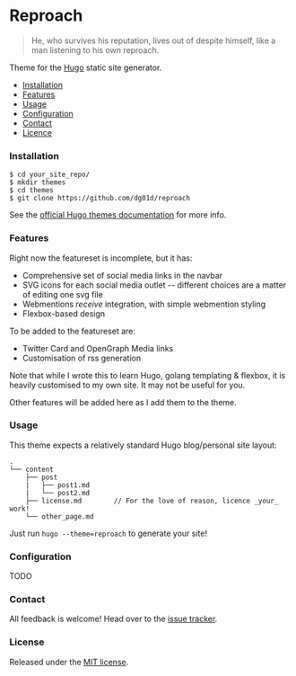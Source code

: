 Reproach
========

> He, who survives his reputation, lives out of despite himself, like a man listening to 
his own reproach.

Theme for the [Hugo](http://gohugo.io) static site generator.

- [Installation](#installation)
- [Features](#features)
- [Usage](#usage)
- [Configuration](#configuration)
- [Contact](#contact)
- [Licence](#licence)

### Installation 

```
$ cd your_site_repo/
$ mkdir themes
$ cd themes
$ git clone https://github.com/dg01d/reproach
```

See the [official Hugo themes documentation](http://gohugo.io/themes/installing) for more 
info.

### Features

Right now the featureset is incomplete, but it has:

- Comprehensive set of social media links in the navbar
- SVG icons for each social media outlet -- different choices are a matter of editing one 
	svg file
- Webmentions _receive_ integration, with simple webmention styling
- Flexbox-based design

To be added to the featureset are:

- Twitter Card and OpenGraph Media links
- Customisation of rss generation

Note that while I wrote this to learn Hugo, golang templating & flexbox, 
it is heavily customised to my own site. It may not be useful for you.

Other features will be added here as I add them to the theme.

### Usage

This theme expects a relatively standard Hugo blog/personal site layout:
```
.
└── content
    ├── post
    |   ├── post1.md
    |   └── post2.md
    ├── license.md        // For the love of reason, licence _your_ work!
    └── other_page.md
```

Just run `hugo --theme=reproach` to generate your site!

### Configuration

TODO

### Contact

All feedback is welcome! Head over to the [issue tracker](https://github.com/dg01d/reproach/issues).

### License

Released under the [MIT license](https://github.com/dg01d/reproach/blob/master/LICENSE.md).